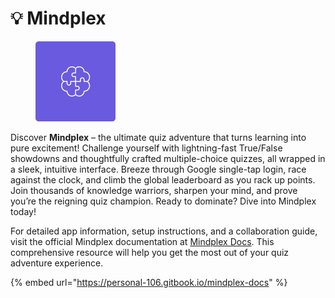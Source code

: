 # 💡 Mindplex

<div align="left"><figure><img src=".gitbook/assets/Logo.svg" alt="" width="128"><figcaption></figcaption></figure></div>

Discover **Mindplex** – the ultimate quiz adventure that turns learning into pure excitement! Challenge yourself with lightning-fast True/False showdowns and thoughtfully crafted multiple-choice quizzes, all wrapped in a sleek, intuitive interface. Breeze through Google single-tap login, race against the clock, and climb the global leaderboard as you rack up points. Join thousands of knowledge warriors, sharpen your mind, and prove you’re the reigning quiz champion. Ready to dominate? Dive into Mindplex today!

For detailed app information, setup instructions, and a collaboration guide, visit the official Mindplex documentation at [Mindplex Docs](https://personal-106.gitbook.io/mindplex-docs). This comprehensive resource will help you get the most out of your quiz adventure experience.

{% embed url="https://personal-106.gitbook.io/mindplex-docs" %}
